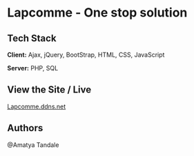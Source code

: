 
# Lapcomme - One stop solution 



## Tech Stack

**Client:** Ajax, jQuery, BootStrap, HTML, CSS, JavaScript

**Server:** PHP, SQL


## View the Site / Live

[Lapcomme.ddns.net](https://lapcommee.000webhostapp.com/)


## Authors
@Amatya Tandale

